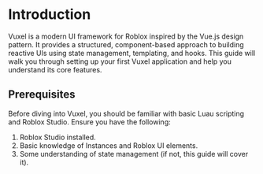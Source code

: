 # Introduction

Vuxel is a modern UI framework for Roblox inspired by the Vue.js design pattern. It provides a structured, component-based approach to building reactive UIs using state management, templating, and hooks. This guide will walk you through setting up your first Vuxel application and help you understand its core features.

## Prerequisites
Before diving into Vuxel, you should be familiar with basic Luau scripting and Roblox Studio. Ensure you have the following:

1. Roblox Studio installed.
2. Basic knowledge of Instances and Roblox UI elements.
3. Some understanding of state management (if not, this guide will cover it).